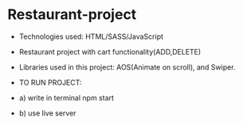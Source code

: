 # Restaurant-project

- Technologies used: HTML/SASS/JavaScript
- Restaurant project with cart functionality(ADD,DELETE)
- Libraries used in this project: AOS(Animate on scroll), and Swiper.

- TO RUN PROJECT:
- a) write in terminal npm start
- b) use live server
